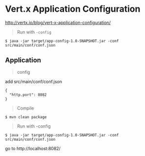 # Vert.x Application Configuration

http://vertx.io/blog/vert-x-application-configuration/

> Run with `-config`

```
$ java -jar target/app-config-1.0-SNAPSHOT.jar -conf src/main/conf/conf.json
```

## Application

> config

add src/main/conf/conf.json

```
{
  "http.port": 8082
}
```

> Compile

```
$ mvn clean package
```

> Run with -config

```
$ java -jar target/app-config-1.0-SNAPSHOT.jar -conf src/main/conf/conf.json
```

go to http://localhost:8082/
